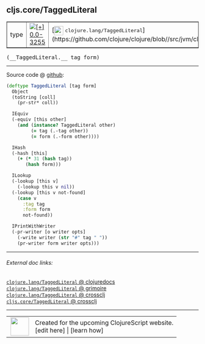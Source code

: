 ## cljs.core/TaggedLiteral



 <table border="1">
<tr>
<td>type</td>
<td><a href="https://github.com/cljsinfo/cljs-api-docs/tree/0.0-3255"><img valign="middle" alt="[+] 0.0-3255" title="Added in 0.0-3255" src="https://img.shields.io/badge/+-0.0--3255-lightgrey.svg"></a> </td>
<td>
[<img height="24px" valign="middle" src="http://i.imgur.com/1GjPKvB.png"> <samp>clojure.lang/TaggedLiteral</samp>](https://github.com/clojure/clojure/blob//src/jvm/clojure/lang/TaggedLiteral.java)
</td>
</tr>
</table>


 <samp>
(__TaggedLiteral.__ tag form)<br>
</samp>

---







Source code @ [github](https://github.com/clojure/clojurescript/blob/r1.7.28/src/main/cljs/cljs/core.cljs#L9945-L9973):

```clj
(deftype TaggedLiteral [tag form]
  Object
  (toString [coll]
    (pr-str* coll))

  IEquiv
  (-equiv [this other]
    (and (instance? TaggedLiteral other)
         (= tag (.-tag other))
         (= form (.-form other))))

  IHash
  (-hash [this]
    (+ (* 31 (hash tag))
       (hash form)))

  ILookup
  (-lookup [this v]
    (-lookup this v nil))
  (-lookup [this v not-found]
    (case v
      :tag tag
      :form form
      not-found))

  IPrintWithWriter
  (-pr-writer [o writer opts]
    (-write writer (str "#" tag " "))
    (pr-writer form writer opts)))
```

<!--
Repo - tag - source tree - lines:

 <pre>
clojurescript @ r1.7.28
└── src
    └── main
        └── cljs
            └── cljs
                └── <ins>[core.cljs:9945-9973](https://github.com/clojure/clojurescript/blob/r1.7.28/src/main/cljs/cljs/core.cljs#L9945-L9973)</ins>
</pre>

-->

---



###### External doc links:

[`clojure.lang/TaggedLiteral` @ clojuredocs](http://clojuredocs.org/clojure.lang/TaggedLiteral)<br>
[`clojure.lang/TaggedLiteral` @ grimoire](http://conj.io/store/v1/org.clojure/clojure/1.7.0-beta3/clj/clojure.lang/TaggedLiteral/)<br>
[`clojure.lang/TaggedLiteral` @ crossclj](http://crossclj.info/fun/clojure.lang/TaggedLiteral.html)<br>
[`cljs.core/TaggedLiteral` @ crossclj](http://crossclj.info/fun/cljs.core.cljs/TaggedLiteral.html)<br>

---

 <table>
<tr><td>
<img valign="middle" align="right" width="48px" src="http://i.imgur.com/Hi20huC.png">
</td><td>
Created for the upcoming ClojureScript website.<br>
[edit here] | [learn how]
</td></tr></table>

[edit here]:https://github.com/cljsinfo/cljs-api-docs/blob/master/cljsdoc/cljs.core/TaggedLiteral.cljsdoc
[learn how]:https://github.com/cljsinfo/cljs-api-docs/wiki/cljsdoc-files

<!--

This information was too distracting to show to readers, but I'll leave it
commented here since it is helpful to:

- pretty-print the data used to generate this document
- and show how to retrieve that data



The API data for this symbol:

```clj
{:ns "cljs.core",
 :name "TaggedLiteral",
 :signature ["[tag form]"],
 :history [["+" "0.0-3255"]],
 :type "type",
 :full-name-encode "cljs.core/TaggedLiteral",
 :source {:code "(deftype TaggedLiteral [tag form]\n  Object\n  (toString [coll]\n    (pr-str* coll))\n\n  IEquiv\n  (-equiv [this other]\n    (and (instance? TaggedLiteral other)\n         (= tag (.-tag other))\n         (= form (.-form other))))\n\n  IHash\n  (-hash [this]\n    (+ (* 31 (hash tag))\n       (hash form)))\n\n  ILookup\n  (-lookup [this v]\n    (-lookup this v nil))\n  (-lookup [this v not-found]\n    (case v\n      :tag tag\n      :form form\n      not-found))\n\n  IPrintWithWriter\n  (-pr-writer [o writer opts]\n    (-write writer (str \"#\" tag \" \"))\n    (pr-writer form writer opts)))",
          :title "Source code",
          :repo "clojurescript",
          :tag "r1.7.28",
          :filename "src/main/cljs/cljs/core.cljs",
          :lines [9945 9973]},
 :full-name "cljs.core/TaggedLiteral",
 :clj-symbol "clojure.lang/TaggedLiteral"}

```

Retrieve the API data for this symbol:

```clj
;; from Clojure REPL
(require '[clojure.edn :as edn])
(-> (slurp "https://raw.githubusercontent.com/cljsinfo/cljs-api-docs/catalog/cljs-api.edn")
    (edn/read-string)
    (get-in [:symbols "cljs.core/TaggedLiteral"]))
```

-->
